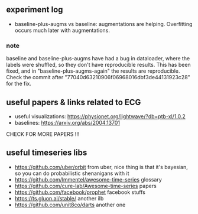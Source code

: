 


## experiment log


- baseline-plus-augms vs baseline: augmentations are helping. Overfitting occurs much later with augmentations.


### note 

baseline and baseline-plus-augms have had a bug in dataloader, where the labels were shuffled, so they don't have reproducible results. This has been fixed, and in "baseline-plus-augms-again" the results are reproducible. Check the commit after "77040d63210906f06968016dbf3de44131923c28" for the fix. 




## useful papers & links related to ECG

- useful visualizations: https://physionet.org/lightwave/?db=ptb-xl/1.0.2
- baselines: https://arxiv.org/abs/2004.13701


CHECK FOR MORE PAPERS !!!

## useful timeseries libs

- https://github.com/uber/orbit from uber, nice thing is that it's bayesian, so you can do probabilistic shenanigans with it
- https://github.com/lmmentel/awesome-time-series glossary
- https://github.com/cure-lab/Awesome-time-series papers
- https://github.com/facebook/prophet facebook stuffs
- https://ts.gluon.ai/stable/ another ilb
- https://github.com/unit8co/darts another one


